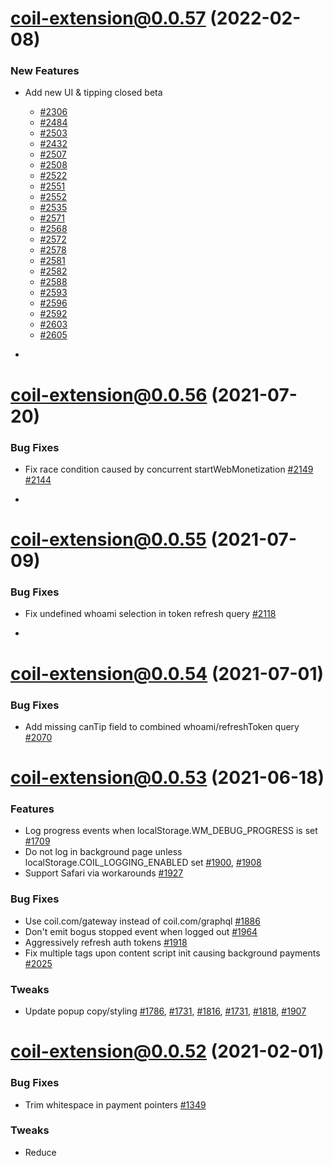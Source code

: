 <a name="coil-extension@0.0.57"></a>

# [coil-extension@0.0.57](https://github.com/coilhq/web-monetization-projects/compare/coil-extension@0.0.56...coil-extension@0.0.57) (2022-02-08)

### New Features

- Add new UI & tipping closed beta

  - [#2306](https://github.com/coilhq/web-monetization-projects/pull/2306)
  - [#2484](https://github.com/coilhq/web-monetization-projects/pull/2484)
  - [#2503](https://github.com/coilhq/web-monetization-projects/pull/2503)
  - [#2432](https://github.com/coilhq/web-monetization-projects/pull/2432)
  - [#2507](https://github.com/coilhq/web-monetization-projects/pull/2507)
  - [#2508](https://github.com/coilhq/web-monetization-projects/pull/2508)
  - [#2522](https://github.com/coilhq/web-monetization-projects/pull/2508)
  - [#2551](https://github.com/coilhq/web-monetization-projects/pull/2551)
  - [#2552](https://github.com/coilhq/web-monetization-projects/pull/2552)
  - [#2535](https://github.com/coilhq/web-monetization-projects/pull/2535)
  - [#2571](https://github.com/coilhq/web-monetization-projects/pull/2571)
  - [#2568](https://github.com/coilhq/web-monetization-projects/pull/2568)
  - [#2572](https://github.com/coilhq/web-monetization-projects/pull/2572)
  - [#2578](https://github.com/coilhq/web-monetization-projects/pull/2578)
  - [#2581](https://github.com/coilhq/web-monetization-projects/pull/2581)
  - [#2582](https://github.com/coilhq/web-monetization-projects/pull/2582)
  - [#2588](https://github.com/coilhq/web-monetization-projects/pull/2588)
  - [#2593](https://github.com/coilhq/web-monetization-projects/pull/2593)
  - [#2596](https://github.com/coilhq/web-monetization-projects/pull/2596)
  - [#2592](https://github.com/coilhq/web-monetization-projects/pull/2592)
  - [#2603](https://github.com/coilhq/web-monetization-projects/pull/2603)
  - [#2605](https://github.com/coilhq/web-monetization-projects/pull/2605)

- <a name="coil-extension@0.0.56"></a>

# [coil-extension@0.0.56](https://github.com/coilhq/web-monetization-projects/compare/coil-extension@0.0.55...coil-extension@0.0.56) (2021-07-20)

### Bug Fixes

- Fix race condition caused by concurrent startWebMonetization [#2149](https://github.com/coilhq/web-monetization-projects/pull/2149) [#2144](https://github.com/coilhq/web-monetization-projects/issues/2144)

- <a name="coil-extension@0.0.55"></a>

# [coil-extension@0.0.55](https://github.com/coilhq/web-monetization-projects/compare/coil-extension@0.0.54...coil-extension@0.0.55) (2021-07-09)

### Bug Fixes

- Fix undefined whoami selection in token refresh query [#2118](https://github.com/coilhq/web-monetization-projects/pull/2118)

- <a name="coil-extension@0.0.54"></a>

# [coil-extension@0.0.54](https://github.com/coilhq/web-monetization-projects/compare/coil-extension@0.0.53...coil-extension@0.0.54) (2021-07-01)

### Bug Fixes

- Add missing canTip field to combined whoami/refreshToken query [#2070](https://github.com/coilhq/web-monetization-projects/pull/2070)

<a name="coil-extension@0.0.53"></a>

# [coil-extension@0.0.53](https://github.com/coilhq/web-monetization-projects/compare/coil-extension@0.0.52...coil-extension@0.0.53) (2021-06-18)

### Features

- Log progress events when localStorage.WM_DEBUG_PROGRESS is set [#1709](https://github.com/coilhq/web-monetization-projects/pull/1709)
- Do not log in background page unless localStorage.COIL_LOGGING_ENABLED set [#1900](https://github.com/coilhq/web-monetization-projects/pull/1900), [#1908](https://github.com/coilhq/web-monetization-projects/pull/1908)
- Support Safari via workarounds [#1927](https://github.com/coilhq/web-monetization-projects/pull/1927)

### Bug Fixes

- Use coil.com/gateway instead of coil.com/graphql [#1886](https://github.com/coilhq/web-monetization-projects/pull/1886)
- Don't emit bogus stopped event when logged out [#1964](https://github.com/coilhq/web-monetization-projects/pull/1964)
- Aggressively refresh auth tokens [#1918](https://github.com/coilhq/web-monetization-projects/pull/1918)
- Fix multiple tags upon content script init causing background payments [#2025](https://github.com/coilhq/web-monetization-projects/pull/2025)

### Tweaks

- Update popup copy/styling [#1786](https://github.com/coilhq/web-monetization-projects/pull/1786), [#1731](https://github.com/coilhq/web-monetization-projects/pull/1731), [#1816](https://github.com/coilhq/web-monetization-projects/pull/1816), [#1731](https://github.com/coilhq/web-monetization-projects/pull/1731), [#1818](https://github.com/coilhq/web-monetization-projects/pull/1818), [#1907](https://github.com/coilhq/web-monetization-projects/pull/1907)

<a name="coil-extension@0.0.52"></a>

# [coil-extension@0.0.52](https://github.com/coilhq/web-monetization-projects/compare/coil-extension@0.0.51...coil-extension@0.0.52) (2021-02-01)

### Bug Fixes

- Trim whitespace in payment pointers [#1349](https://github.com/coilhq/web-monetization-projects/pull/1349)

### Tweaks

- Reduce <script> injected code to just one [#1254](https://github.com/coilhq/web-monetization-projects/pull/1254) [#1503](https://github.com/coilhq/web-monetization-projects/pull/1503)
- Remove 'unsafe-eval' from CSP in favor of sha256 of singular polyfill [#1542](https://github.com/coilhq/web-monetization-projects/pull/1542)
- Put all iconography elements into the icon rather than spread across icon/badge [#1529](https://github.com/coilhq/web-monetization-projects/pull/1529)

<a name="coil-extension@0.0.51"></a>

# [coil-extension@0.0.51](https://github.com/coilhq/web-monetization-projects/compare/coil-extension@0.0.50...coil-extension@0.0.51) (2020-07-14)

### Features

- Impl link tag [#784](https://github.com/coilhq/web-monetization-projects/pull/533)
- Propagate logout to all contexts, incl private [#781](https://github.com/coilhq/web-monetization-projects/pull/533)

### Bug Fixes

- Fix dynamically allowed but unfocused iframes getting into bad state which stalled streaming [#819](https://github.com/coilhq/web-monetization-projects/pull/819)

<a name="coil-extension@0.0.50"></a>

# [coil-extension@0.0.50](https://github.com/coilhq/web-monetization-projects/compare/coil-extension@0.0.49...coil-extension@0.0.50) (2020-05-22)

### Features

- Add support for STREAM receipts [#533](https://github.com/coilhq/web-monetization-projects/pull/533)

<a name="coil-extension@0.0.49"></a>

# [coil-extension@0.0.49](https://github.com/coilhq/web-monetization-projects/compare/coil-extension@0.0.48...coil-extension@0.0.49) (2020-04-06)

### Features

- Add anonymous tokens service to authenticate to Coil's Web Monetization infrastructure anonymously. This prevents Web Monetization usage from being tied back to users

<a name="coil-extension@0.0.48"></a>

# [coil-extension@0.0.48](https://github.com/coilhq/web-monetization-projects/compare/coil-extension@0.0.47...coil-extension@0.0.48) (2020-03-16)

### Features

- Support dynamic @allow attribute setting on iframes [#453](https://github.com/coilhq/web-monetization-projects/pull/453)
- Support monetization of nested iframes [c723d93c](https://github.com/coilhq/web-monetization-projects/commit/c723d93c28bceb184ffab637a5f9a8b09b4888e4)
- Remove unnecessary permissions [91faeb2e](https://github.com/coilhq/web-monetization-projects/commit/91faeb2e213aeaf50643c9e84b7598c7ff297b88)

### Bug Fixes

- Fix iframe support on Firefox [58675617](https://github.com/coilhq/web-monetization-projects/commit/fe057a44898dc7fbff5a5ad45c5f5ab458675617)

<a name="coil-extension@0.0.47"></a>

# [coil-extension@0.0.47](https://github.com/coilhq/web-monetization-projects/compare/coil-extension@0.0.46...coil-extension@0.0.47) (2020-03-05)

### Features

- Update popup to use membership rather than subscription [#269](https://github.com/coilhq/web-monetization-projects/pull/269) [#386](https://github.com/coilhq/web-monetization-projects/pull/386)
- Add tipping beta [#438](https://github.com/coilhq/web-monetization-projects/pull/438)
- Add support for monetization of iframes [#415](https://github.com/coilhq/web-monetization-projects/pull/415)
- Update dependencies

### Bug Fixes

- Fix youtube adaptation of some videos on Firefox [#443](https://github.com/coilhq/web-monetization-projects/pull/443)

<a name="coil-extension@0.0.46"></a>

# [coil-extension@0.0.46](https://github.com/coilhq/web-monetization-projects/compare/coil-extension@0.0.45...coil-extension@0.0.46) (2020-01-31)

### Features

- Re-enable STREAM performance optimization [#282](https://github.com/coilhq/web-monetization-projects/pull/282)
- Remove styled-components in favor of material-ui builtins for reduced bundle size [#260](https://github.com/coilhq/web-monetization-projects/pull/260)
- Update ilp-protocol-stream to version 2.3.0

### Bug Fixes

- Fix Clock Skew issue [#307](https://github.com/coilhq/web-monetization-projects/pull/307)
- Make logging from content script optional [#342](https://github.com/coilhq/web-monetization-projects/pull/342)
- Squelch (expected) background script errors shown only in FF [#288](https://github.com/coilhq/web-monetization-projects/pull/288)
- Fix extension working with staging environment [#284](https://github.com/coilhq/web-monetization-projects/pull/284)
- Remove unused HistoryDb (IndexedDB) service [#343](https://github.com/coilhq/web-monetization-projects/pull/343)
- Fix race condition causing errant stop event to be fired [#353](https://github.com/coilhq/web-monetization-projects/pull/353)

<a name="coil-extension@0.0.45"></a>

# [coil-extension@0.0.45](https://github.com/coilhq/web-monetization-projects/compare/coil-extension@0.0.44...coil-extension@0.0.45) (2020-01-04)

### Bug Fixes

- Revert flaky STREAM performance optimization [#242](https://github.com/coilhq/web-monetization-projects/pull/242)

<a name="coil-extension@0.0.44"></a>

# [coil-extension@0.0.44](https://github.com/coilhq/web-monetization-projects/compare/coil-extension@0.0.43...coil-extension@0.0.44) (2019-12-19)

### Features

- Optimized Youtube adaptation to workaround daily API quota [#213](https://github.com/coilhq/web-monetization-projects/pull/213) [#161](https://github.com/coilhq/web-monetization-projects/pull/161)
- Optimized STREAM performance for better time-to-monetization [#187](https://github.com/coilhq/web-monetization-projects/pull/187)
- Add finalized: boolean to monetizationstop event detail [#180](https://github.com/coilhq/web-monetization-projects/pull/180)
- Add festive iconography [#216](https://github.com/coilhq/web-monetization-projects/pull/216) [#218](https://github.com/coilhq/web-monetization-projects/pull/218)

### Bug Fixes

- Popup icon shows page is monetized even if logged out [#185](https://github.com/coilhq/web-monetization-projects/pull/185)

<a name="coil-extension@0.0.43"></a>

# [coil-extension@0.0.43](https://github.com/coilhq/web-monetization-projects/compare/coil-extension@0.0.42...coil-extension@0.0.43) (2019-12-10)

### Bug Fixes

- Fix stuck state caused by invalid payment pointers [#155](https://github.com/coilhq/web-monetization-projects/pull/155)
- Do not emit pending event if not subscribed [#148](https://github.com/coilhq/web-monetization-projects/pull/148)

<a name="coil-extension@0.0.42"></a>

# [coil-extension@0.0.42](https://github.com/coilhq/web-monetization-projects/compare/coil-extension@0.0.41...coil-extension@0.0.42) (2019-12-04)

### Bug Fixes

- Fix streaming issues caused by race conditions when switching tabs quickly [#90](https://github.com/coilhq/web-monetization-projects/pull/90)
- Emit stopped event with correct requestId [#128](https://github.com/coilhq/web-monetization-projects/pull/128)

<a name="coil-extension@0.0.41"></a>

# [coil-extension@0.0.41](https://github.com/coilhq/web-monetization-projects/compare/coil-extension@0.0.40...coil-extension@0.0.41) (2019-11-13)

### Bug Fixes

- Don't retry on bad SPSP requests [#48](https://github.com/coilhq/web-monetization-projects/pull/48)
- Send initiating url from content script [#47](https://github.com/coilhq/web-monetization-projects/pull/47)
- Fix background refresh causing stream resume [#30](https://github.com/coilhq/web-monetization-projects/issues/30)
- Fix monetization immediately after subscribing [#28](https://github.com/coilhq/web-monetization-projects/pull/28)
